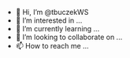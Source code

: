 - 👋 Hi, I’m @tbuczekWS
- 👀 I’m interested in ...
- 🌱 I’m currently learning ...
- 💞️ I’m looking to collaborate on ...
- 📫 How to reach me ...

<!---
tbuczekWS/tbuczekWS is a ✨ special ✨ repository because its `README.md` (this file) appears on your GitHub profile.
You can click the Preview link to take a look at your changes.
--->
